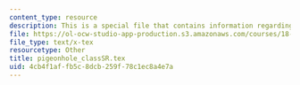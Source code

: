 ```yaml
---
content_type: resource
description: This is a special file that contains information regarding pigeonhole.
file: https://ol-ocw-studio-app-production.s3.amazonaws.com/courses/18-310-principles-of-discrete-applied-mathematics-fall-2013/4cb4f1affb5c8dcb259f78c1ec8a4e7a_pigeonhole_classSR.tex
file_type: text/x-tex
resourcetype: Other
title: pigeonhole_classSR.tex
uid: 4cb4f1af-fb5c-8dcb-259f-78c1ec8a4e7a
---
```

